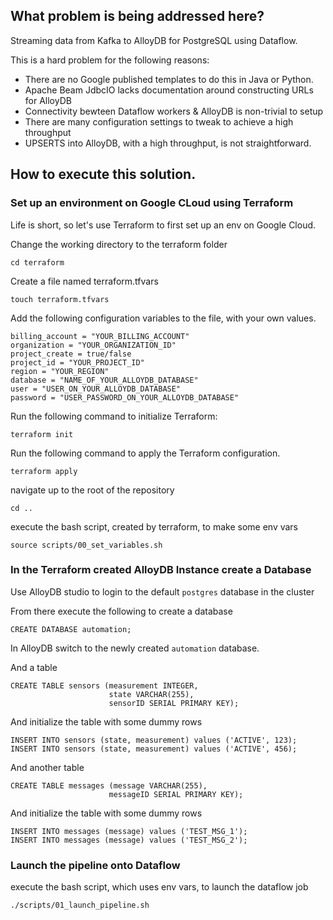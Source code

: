 ## What problem is being addressed here?

Streaming data from Kafka to AlloyDB for PostgreSQL using Dataflow.

This is a hard problem for the following reasons:
 * There are no Google published templates to do this in Java or Python.
 * Apache Beam JdbcIO lacks documentation around constructing URLs for AlloyDB
 * Connectivity bewteen Dataflow workers & AlloyDB is non-trivial to setup
 * There are many configuration settings to tweak to achieve a high throughput
 * UPSERTS into AlloyDB, with a high throughput, is not straightforward.

## How to execute this solution.

### Set up an environment on Google CLoud using Terraform

Life is short, so let's use Terraform to first set up an env on Google Cloud.

Change the working directory to the terraform folder
```shell
cd terraform
```

Create a file named terraform.tfvars 
```shell
touch terraform.tfvars
```

Add the following configuration variables to the file, with your own values.
```shell
billing_account = "YOUR_BILLING_ACCOUNT"
organization = "YOUR_ORGANIZATION_ID"
project_create = true/false
project_id = "YOUR_PROJECT_ID"
region = "YOUR_REGION"
database = "NAME_OF_YOUR_ALLOYDB_DATABASE"
user = "USER_ON_YOUR_ALLOYDB_DATABASE"
password = "USER_PASSWORD_ON_YOUR_ALLOYDB_DATABASE"
```

Run the following command to initialize Terraform:
```shell
terraform init
```

Run the following command to apply the Terraform configuration.
```shell
terraform apply
```

navigate up to the root of the repository
```shell
cd ..
```

execute the bash script, created by terraform, to make some env vars
```shell
source scripts/00_set_variables.sh
```

### In the Terraform created AlloyDB Instance create a Database

Use AlloyDB studio to login to the default `postgres` database in the cluster

From there execute the following to create a database
```shell
CREATE DATABASE automation;
```

In AlloyDB switch to the newly created `automation` database.

And a table
```shell
CREATE TABLE sensors (measurement INTEGER,
                      state VARCHAR(255),
                      sensorID SERIAL PRIMARY KEY);
```

And initialize the table with some dummy rows
```shell
INSERT INTO sensors (state, measurement) values ('ACTIVE', 123);
INSERT INTO sensors (state, measurement) values ('ACTIVE', 456);
```

And another table
```shell
CREATE TABLE messages (message VARCHAR(255),
                      messageID SERIAL PRIMARY KEY);
```

And initialize the table with some dummy rows
```shell
INSERT INTO messages (message) values ('TEST_MSG_1');
INSERT INTO messages (message) values ('TEST_MSG_2');
```

### Launch the pipeline onto Dataflow

execute the bash script, which uses env vars, to launch the dataflow job
```shell
./scripts/01_launch_pipeline.sh
```

